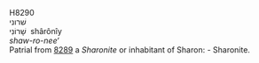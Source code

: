 <body>
  <p>H8290<br>  שׁרוני  <br> שָׁרוֹנִי  ‎  shârônı̂y  <br><i>shaw-ro-nee‘ </i><br>Patrial from <a href="h8289.htm">8289</a>  a <i>Sharonite</i> or inhabitant of Sharon: - Sharonite.<br></p>
 </body>